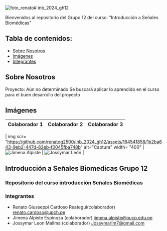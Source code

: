![foto_renato](https://github.com/renatog2500/inb_2024_gh12/assets/164541858/905fc321-9313-43b1-907e-22a5f16fc5d6)# inb_2024_gh12

Bienvenidos al repositorio del Grupo 12 del curso: "Introducción a Señales Biomédicas"


## Tabla de contenidos:
- [Sobre Nosotros](#SobreNosotros)
- [Imágenes](#Imágenes)
- [Integrantes](#Integrantes)

## Sobre Nosotros
Proyecto: Aún no determinado
Se buscará aplicar lo aprendido en el curso para el buen desarrollo del proyecto
## Imágenes
| Colaborador 1                          | Colaborador 2                          | Colaborador 3                          |
|---------------------------------|---------------------------------|---------------------------------|



| img scr= "https://github.com/renatog2500/inb_2024_gh12/assets/164541858/1b2ba643-9eb2-447d-82eb-f0045fba748b" alt="Captura" width= "400" | ![Jimena Alpiste](Imágenes/Captura.jpg)    | ![Jossymar León](Imágenes/Yopuesquienmas.jpg)    |

## Introducción a Señales Biomedicas Grupo 12
### Repositorio del curso introducción Señales Biomédicas

### Integrantes
- Renato Giusseppi Cardoso Reategui(colaborador) renato.cardoso@upch.pe
- Jimena Alpiste Espinoza (colaborador) jimena.alpiste@pucp.edu.pe  
- Jossymar Leon Mallma (colaborador) Jossymarlm7@gmail.com


